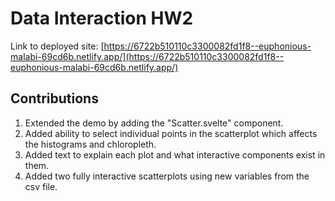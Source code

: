 # Data Interaction HW2

Link to deployed site: [https://6722b510110c3300082fd1f8--euphonious-malabi-69cd6b.netlify.app/](https://6722b510110c3300082fd1f8--euphonious-malabi-69cd6b.netlify.app/)

## Contributions

1. Extended the demo by adding the "Scatter.svelte" component.
2. Added ability to select individual points in the scatterplot which affects the histograms and chloropleth.
3. Added text to explain each plot and what interactive components exist in them.
4. Added two fully interactive scatterplots using new variables from the csv file.
